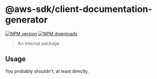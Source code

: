# @aws-sdk/client-documentation-generator

[![NPM version](https://img.shields.io/npm/v/@aws-sdk/client-documentation-generator/beta.svg)](https://www.npmjs.com/package/@aws-sdk/client-documentation-generator)
[![NPM downloads](https://img.shields.io/npm/dm/@aws-sdk/client-documentation-generator.svg)](https://www.npmjs.com/package/@aws-sdk/client-documentation-generator)

> An internal package

## Usage

You probably shouldn't, at least directly.
